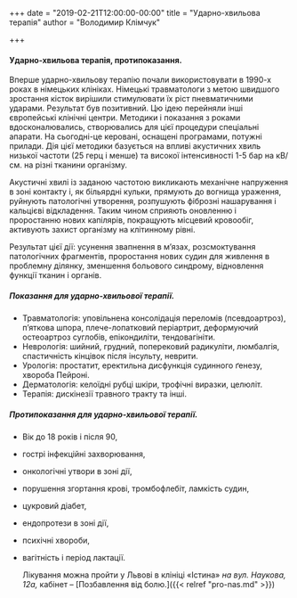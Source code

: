 +++
date = "2019-02-21T12:00:00-00:00"
title = "Ударно-хвильова терапія"
author = "Володимир Клімчук"

+++


#### Ударно-хвильова терапія, протипоказання.

Вперше ударно-хвильову терапію почали використовувати в 1990-х роках в німецьких клініках. Німецькі травматологи з метою швидшого зростання кісток вирішили стимулювати їх ріст пневматичними ударами. Результат був позитивний. Цю ідею перейняли інші європейські клінічні центри.
Методики і показання з роками вдосконалювались, створювались для цієї процедури спеціальні апарати. На сьогодні-це керовані, оснащені програмами, потужні прилади.
Дія цієї методики базується на впливі акустичних хвиль низької частоти (25 герц і менше) та високої інтенсивності 1-5 бар на кВ/см. на різні тканини організму. 

Акустичні хвилі із заданою частотою викликають механічне напруження в зоні контакту і, як більярдні кульки, прямують до вогнища ураження, руйнують патологічні утворення, розпушують фіброзні нашарування і кальцієві відкладення. Таким чином сприяють оновленню і проростанню нових капілярів, покращують місцевий кровообіг, активують захист організму на клітинному рівні.

Результат цієї дії: усунення звапнення в м’язах, розсмоктування патологічних фрагментів, проростання нових судин для живлення в проблемну ділянку, зменшення больового синдрому, відновлення функції тканин і органів.

##### Показання для ударно-хвильової терапії.

* Травматологія: уповільнена консолідація переломів (псевдоартроз), п’яткова шпора, плече-лопатковий періартрит, деформуючий остеоартроз суглобів, епікондиліти, тендовагініти.
* Неврологія: шийний, грудний, поперековий радикуліти, люмбалгія, спастичність кінцівок після інсульту, неврити.
* Урологія: простатит, еректильна дисфункція судинного ґенезу, хвороба Пейроні.
* Дерматологія: келоїдні рубці шкіри, трофічні виразки, целюліт.
* Терапія: дискінезії травного тракту та інші.

##### Протипоказання для ударно-хвильової терапії.
 
* Вік до 18 років і після 90,
* гострі інфекційні захворювання, 
* онкологічні утвори в зоні дії,
* порушення згортання крові, тромбофлебіт, ламкість судин,
* цукровий діабет,
* ендопротези в зоні дії,
* психічні хвороби,
* вагітність і період лактації.


  Лікування можна пройти у Львові в клініці «Істина» *на вул. Наукова, 12а,* кабінет – [Позбавлення від болю.]({{< relref "pro-nas.md" >}}) 
